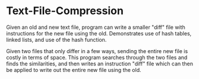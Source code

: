 # Text-File-Compression
Given an old and new text file, program can write a smaller "diff" file with instructions for the new file using the old. Demonstrates use of hash tables, linked lists, and use of the hash function.

Given two files that only differ in a few ways, sending the entire new file is costly in terms of space. This program searches through the two files and finds the similarities, and then writes an instruction "diff" file which can then be applied to write out the entire new file using the old.
